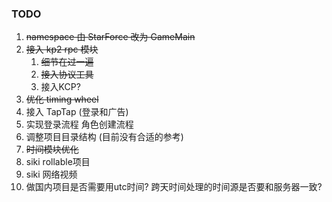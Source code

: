 ### TODO
1. ~~namespace 由 StarForce 改为 GameMain~~
2. ~~接入 kp2 rpc 模块~~
   1. ~~细节在过一遍~~
   2. ~~接入协议工具~~
   3. 接入KCP?
3. ~~优化 timing wheel~~
4. 接入 TapTap (登录和广告)
5. 实现登录流程 角色创建流程
6. 调整项目目录结构 (目前没有合适的参考)
7. ~~时间模块优化~~
8. siki rollable项目
9. siki 网络视频
10. 做国内项目是否需要用utc时间? 跨天时间处理的时间源是否要和服务器一致?



